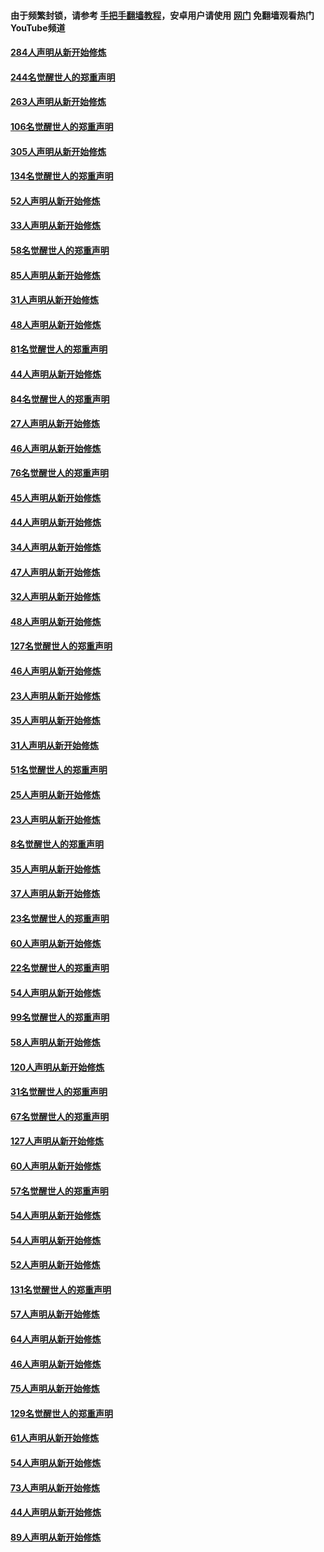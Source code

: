 #### 由于频繁封锁，请参考 [手把手翻墙教程](https://github.com/gfw-breaker/guides/wiki/)，安卓用户请使用 [网门](https://github.com/gfw-breaker/nogfw/blob/master/dl.md?t=04030500) 免翻墙观看热门YouTube频道 

#### [284人声明从新开始修炼](../pages/91/422707.md?t=04030500) 

#### [244名觉醒世人的郑重声明](../pages/91/422706.md?t=04030500) 

#### [263人声明从新开始修炼](../pages/91/422553.md?t=04030500) 

#### [106名觉醒世人的郑重声明](../pages/91/422552.md?t=04030500) 

#### [305人声明从新开始修炼](../pages/91/422153.md?t=04030500) 

#### [134名觉醒世人的郑重声明](../pages/91/422152.md?t=04030500) 

#### [52人声明从新开始修炼](../pages/91/421846.md?t=04030500) 

#### [33人声明从新开始修炼](../pages/91/421804.md?t=04030500) 

#### [58名觉醒世人的郑重声明](../pages/91/421845.md?t=04030500) 

#### [85人声明从新开始修炼](../pages/91/421769.md?t=04030500) 

#### [31人声明从新开始修炼](../pages/91/421763.md?t=04030500) 

#### [48人声明从新开始修炼](../pages/91/421605.md?t=04030500) 

#### [81名觉醒世人的郑重声明](../pages/91/421656.md?t=04030500) 

#### [44人声明从新开始修炼](../pages/91/421544.md?t=04030500) 

#### [84名觉醒世人的郑重声明](../pages/91/421543.md?t=04030500) 

#### [27人声明从新开始修炼](../pages/91/421465.md?t=04030500) 

#### [46人声明从新开始修炼](../pages/91/421454.md?t=04030500) 

#### [76名觉醒世人的郑重声明](../pages/91/421453.md?t=04030500) 

#### [45人声明从新开始修炼](../pages/91/421452.md?t=04030500) 

#### [44人声明从新开始修炼](../pages/91/421422.md?t=04030500) 

#### [34人声明从新开始修炼](../pages/91/421322.md?t=04030500) 

#### [47人声明从新开始修炼](../pages/91/421264.md?t=04030500) 

#### [32人声明从新开始修炼](../pages/91/421225.md?t=04030500) 

#### [48人声明从新开始修炼](../pages/91/421202.md?t=04030500) 

#### [127名觉醒世人的郑重声明](../pages/91/421224.md?t=04030500) 

#### [46人声明从新开始修炼](../pages/91/421203.md?t=04030500) 

#### [23人声明从新开始修炼](../pages/91/421138.md?t=04030500) 

#### [35人声明从新开始修炼](../pages/91/421122.md?t=04030500) 

#### [31人声明从新开始修炼](../pages/91/421081.md?t=04030500) 

#### [51名觉醒世人的郑重声明](../pages/91/421080.md?t=04030500) 

#### [25人声明从新开始修炼](../pages/91/421020.md?t=04030500) 

#### [23人声明从新开始修炼](../pages/91/420884.md?t=04030500) 

#### [8名觉醒世人的郑重声明](../pages/91/420883.md?t=04030500) 

#### [35人声明从新开始修炼](../pages/91/420809.md?t=04030500) 

#### [37人声明从新开始修炼](../pages/91/420766.md?t=04030500) 

#### [23名觉醒世人的郑重声明](../pages/91/420765.md?t=04030500) 

#### [60人声明从新开始修炼](../pages/91/420727.md?t=04030500) 

#### [22名觉醒世人的郑重声明](../pages/91/420726.md?t=04030500) 

#### [54人声明从新开始修炼](../pages/91/420529.md?t=04030500) 

#### [99名觉醒世人的郑重声明](../pages/91/420528.md?t=04030500) 

#### [58人声明从新开始修炼](../pages/91/420198.md?t=04030500) 

#### [120人声明从新开始修炼](../pages/91/420141.md?t=04030500) 

#### [31名觉醒世人的郑重声明](../pages/91/420197.md?t=04030500) 

#### [67名觉醒世人的郑重声明](../pages/91/420140.md?t=04030500) 

#### [127人声明从新开始修炼](../pages/91/420082.md?t=04030500) 

#### [60人声明从新开始修炼](../pages/91/420081.md?t=04030500) 

#### [57名觉醒世人的郑重声明](../pages/91/420080.md?t=04030500) 

#### [54人声明从新开始修炼](../pages/91/419533.md?t=04030500) 

#### [54人声明从新开始修炼](../pages/91/419532.md?t=04030500) 

#### [52人声明从新开始修炼](../pages/91/419531.md?t=04030500) 

#### [131名觉醒世人的郑重声明](../pages/91/419530.md?t=04030500) 

#### [57人声明从新开始修炼](../pages/91/419430.md?t=04030500) 

#### [64人声明从新开始修炼](../pages/91/419429.md?t=04030500) 

#### [46人声明从新开始修炼](../pages/91/419428.md?t=04030500) 

#### [75人声明从新开始修炼](../pages/91/419427.md?t=04030500) 

#### [129名觉醒世人的郑重声明](../pages/91/419426.md?t=04030500) 

#### [61人声明从新开始修炼](../pages/91/419198.md?t=04030500) 

#### [54人声明从新开始修炼](../pages/91/419197.md?t=04030500) 

#### [73人声明从新开始修炼](../pages/91/419196.md?t=04030500) 

#### [44人声明从新开始修炼](../pages/91/419075.md?t=04030500) 

#### [89人声明从新开始修炼](../pages/91/419074.md?t=04030500) 

